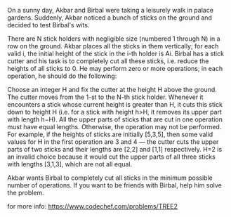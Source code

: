 On a sunny day, Akbar and Birbal were taking a leisurely walk in palace gardens. Suddenly, Akbar noticed a bunch of sticks on the ground and decided to test Birbal's wits.

There are N stick holders with negligible size (numbered 1 through N) in a row on the ground. Akbar places all the sticks in them vertically; for each valid i, the initial height of the stick in the i-th holder is Ai. Birbal has a stick cutter and his task is to completely cut all these sticks, i.e. reduce the heights of all sticks to 0. He may perform zero or more operations; in each operation, he should do the following:

Choose an integer H and fix the cutter at the height H above the ground.
The cutter moves from the 1-st to the N-th stick holder. Whenever it encounters a stick whose current height is greater than H, it cuts this stick down to height H (i.e. for a stick with height h>H, it removes its upper part with length h−H).
All the upper parts of sticks that are cut in one operation must have equal lengths. Otherwise, the operation may not be performed.
For example, if the heights of sticks are initially [5,3,5], then some valid values for H in the first operation are 3 and 4 ― the cutter cuts the upper parts of two sticks and their lengths are [2,2] and [1,1] respectively. H=2 is an invalid choice because it would cut the upper parts of all three sticks with lengths [3,1,3], which are not all equal.

Akbar wants Birbal to completely cut all sticks in the minimum possible number of operations. If you want to be friends with Birbal, help him solve the problem.


for more info: https://www.codechef.com/problems/TREE2
